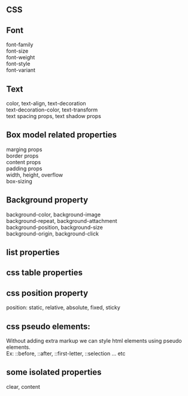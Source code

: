 CSS
--------------
Font
-----
font-family  
font-size  
font-weight  
font-style  
font-variant  

Text
-----
color, text-align, text-decoration  
text-decoration-color, text-transform  
text spacing props, text shadow props  

Box model related properties
----------------------------
marging props   
border props  
content props  
padding props  
width, height, overflow  
box-sizing  

Background property
---------------------
background-color, background-image  
background-repeat, background-attachment  
background-position, background-size  
background-origin, background-click  

list properties
----------------

css table properties
--------------------

css position property
---------------------
position: static, relative, absolute, fixed, sticky


css pseudo elements:
---------------------
 Without adding extra markup we can style html elements using pseudo elements.  
 Ex: ::before, ::after, ::first-letter, ::selection ... etc
 
 some isolated properties
 ----------------------------
 clear, content  
